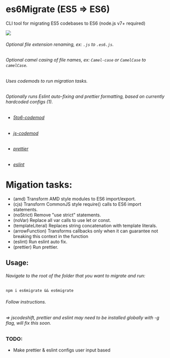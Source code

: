 # es6Migrate (ES5 => ES6)
CLI tool for migrating ES5 codebases to ES6 (node.js  v7+ required)

![](http://g.recordit.co/KUHCs0Snyz.gif)

###### Optional file extension renaming, ex: `.js` to `.es6.js`.
###### Optional camel casing of file names, ex: `Camel-case` or `CamelCase` to `camelCase`.
###### Uses codemods to run migration tasks.
###### Optionally runs Eslint auto-fixing and prettier formatting, based on currently hardcoded configs (1).

* ###### [5to6-codemod](https://github.com/5to6/5to6-codemod)
* ###### [js-codemod](https://github.com/cpojer/js-codemod)
* ###### [prettier](https://github.com/prettier/prettier)
* ###### [eslint](https://github.com/eslint/eslint)

# Migation tasks:
* (amd) Transform AMD style modules to ES6 import/export.
* (cjs) Transform CommonJS style require() calls to ES6 import statements.
* (noStrict) Remove "use strict" statements.
* (noVar) Replace all var calls to use let or const.
* (templateLiteral) Replaces string concatenation with template literals.
* (arrowFunction) Transforms callbacks only when it can guarantee not breaking this context in the function
* (eslint) Run eslint auto fix.
* (prettier) Run prettier.


## Usage:
###### Navigate to the root of the folder that you want to migrate and run:
`npm i es6migrate && es6migrate`
###### Follow instructions.
###### => jscodeshift, prettier and eslint may need to be installed globally with -g flag, will fix this soon.

### TODO:
* Make prettier & eslint configs user input based
